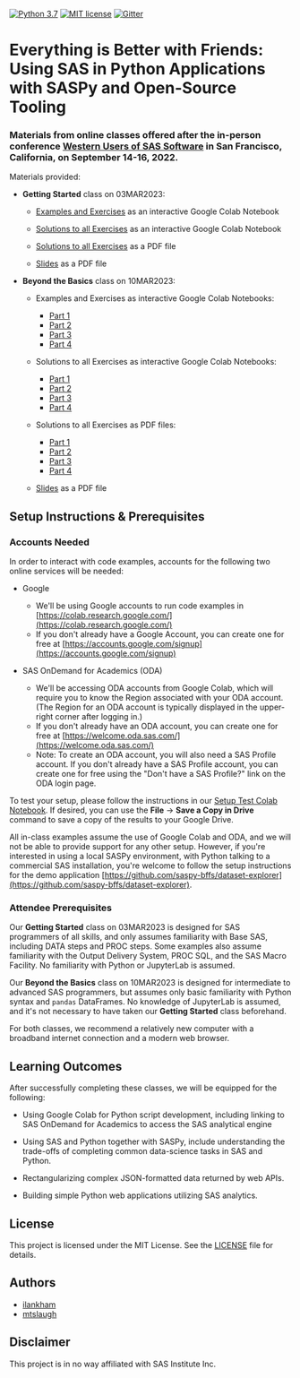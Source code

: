 [![Python 3.7](https://img.shields.io/badge/python-3.7-brightgreen.svg)](#prerequisites)  [![MIT license](https://img.shields.io/badge/License-MIT-blue.svg)](LICENSE)  [![Gitter](https://img.shields.io/gitter/room/saspy-bffs/community.svg?color=777777)](https://gitter.im/saspy-bffs/community)


# Everything is Better with Friends: Using SAS in Python Applications with SASPy and Open-Source Tooling



### Materials from online classes offered after the in-person conference [Western Users of SAS Software](https://www.wuss.org) in San Francisco, California, on September 14-16, 2022.

Materials provided:


- __Getting Started__ class on 03MAR2023:

  - [Examples and Exercises](https://colab.research.google.com/drive/[NOTEBOOK-ID]#offline=true&sandboxMode=true) as an interactive Google Colab Notebook

  - [Solutions to all Exercises](https://colab.research.google.com/drive/[NOTEBOOK-ID]#offline=true&sandboxMode=true) as an interactive Google Colab Notebook

  - [Solutions to all Exercises](solutions/Everything_is_Better_with_Friends-Getting_Started-Solutions.pdf) as a PDF file

  - [Slides](slides/Everything_is_Better_with_Friends-Getting_Started-Slides.pdf) as a PDF file


- __Beyond the Basics__ class on 10MAR2023:
  - Examples and Exercises as interactive Google Colab Notebooks:
    - [Part 1](https://colab.research.google.com/drive/[NOTEBOOK-ID]#offline=true&sandboxMode=true)
    - [Part 2](https://colab.research.google.com/drive/[NOTEBOOK-ID]#offline=true&sandboxMode=true)
    - [Part 3](https://colab.research.google.com/drive/[NOTEBOOK-ID]#offline=true&sandboxMode=true)
    - [Part 4](https://colab.research.google.com/drive/[NOTEBOOK-ID]#offline=true&sandboxMode=true)
    
  - Solutions to all Exercises as interactive Google Colab Notebooks:
    - [Part 1](https://colab.research.google.com/drive/[NOTEBOOK-ID]#offline=true&sandboxMode=true)
    - [Part 2](https://colab.research.google.com/drive/[NOTEBOOK-ID]#offline=true&sandboxMode=true)
    - [Part 3](https://colab.research.google.com/drive/[NOTEBOOK-ID]#offline=true&sandboxMode=true)
    - [Part 4](https://colab.research.google.com/drive/[NOTEBOOK-ID]#offline=true&sandboxMode=true)
    
  - Solutions to all Exercises as PDF files:
    - [Part 1](solutions/Everything_is_Better_with_Friends-Beyond_the_Basics-Part1-Solutions.pdf)
    - [Part 2](solutions/Everything_is_Better_with_Friends-Beyond_the_Basics-Part2-Solutions.pdf)
    - [Part 3](solutions/Everything_is_Better_with_Friends-Beyond_the_Basics-Part3-Solutions.pdf)
    - [Part 4](solutions/Everything_is_Better_with_Friends-Beyond_the_Basics-Part4-Solutions.pdf)
    
  - [Slides](slides/Everything_is_Better_with_Friends-Beyond_the_Basics-Slides.pdf) as a PDF file


## Setup Instructions & Prerequisites

### Accounts Needed

In order to interact with code examples, accounts for the following two online services will be needed:

- Google
  - We'll be using Google accounts to run code examples in [https://colab.research.google.com/](https://colab.research.google.com/)
  - If you don't already have a Google Account, you can create one for free at [https://accounts.google.com/signup](https://accounts.google.com/signup) 

- SAS OnDemand for Academics (ODA)
  - We'll be accessing ODA accounts from Google Colab, which will require you to know the Region associated with your ODA account. (The Region for an ODA account is typically displayed in the upper-right corner after logging in.)
  - If you don't already have an ODA account, you can create one for free at [https://welcome.oda.sas.com/](https://welcome.oda.sas.com/)
  - Note: To create an ODA account, you will also need a SAS Profile account. If you don't already have a SAS Profile account, you can create one for free using the "Don't have a SAS Profile?" link on the ODA login page.

To test your setup, please follow the instructions in our [Setup Test Colab Notebook](https://colab.research.google.com/drive/[NOTEBOOK-ID]#offline=true&sandboxMode=true). If desired, you can use the __File__ -> __Save a Copy in Drive__ command to save a copy of the results to your Google Drive.

All in-class examples assume the use of Google Colab and ODA, and we will not be able to provide support for any other setup. However, if you're interested in using a local SASPy environment, with Python talking to a commercial SAS installation, you're welcome to follow the setup instructions for the demo application [https://github.com/saspy-bffs/dataset-explorer](https://github.com/saspy-bffs/dataset-explorer).


### Attendee Prerequisites

Our __Getting Started__ class on 03MAR2023 is designed for SAS programmers of all skills, and only assumes familiarity with Base SAS, including DATA steps and PROC steps. Some examples also assume familiarity with the Output Delivery System, PROC SQL, and the SAS Macro Facility. No familiarity with Python or JupyterLab is assumed.

Our __Beyond the Basics__ class on 10MAR2023 is designed for intermediate to advanced SAS programmers, but assumes only basic familiarity with Python syntax and `pandas` DataFrames. No knowledge of JupyterLab is assumed, and it's not necessary to have taken our __Getting Started__ class beforehand.

For both classes, we recommend a relatively new computer with a broadband internet connection and a modern web browser.


## Learning Outcomes

After successfully completing these classes, we will be equipped for the following:

- Using Google Colab for Python script development, including linking to SAS OnDemand for Academics to access the SAS analytical engine

- Using SAS and Python together with SASPy, include understanding the trade-offs of completing common data-science tasks in SAS and Python.

- Rectangularizing complex JSON-formatted data returned by web APIs.

- Building simple Python web applications utilizing SAS analytics.


## License
This project is licensed under the MIT License. See the [LICENSE](LICENSE) file for details.


## Authors
* [ilankham](https://github.com/ilankham)
* [mtslaugh](https://github.com/mtslaugh)


## Disclaimer

This project is in no way affiliated with SAS Institute Inc.
